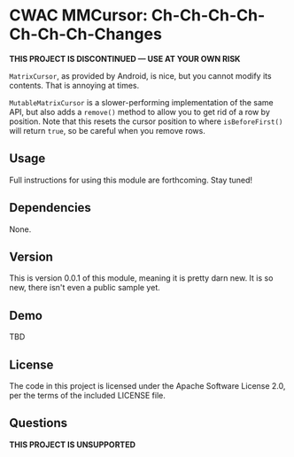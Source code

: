 CWAC MMCursor: Ch-Ch-Ch-Ch-Ch-Ch-Ch-Changes
===========================================

**THIS PROJECT IS DISCONTINUED &mdash; USE AT YOUR OWN RISK**

`MatrixCursor`, as provided by Android, is nice, but you
cannot modify its contents. That is annoying at times.

`MutableMatrixCursor` is a slower-performing implementation
of the same API, but also adds a `remove()` method to allow
you to get rid of a row by position. Note that this resets
the cursor position to where `isBeforeFirst()` will return
`true`, so be careful when you remove rows.

Usage
-----
Full instructions for using this module are forthcoming. Stay
tuned!

Dependencies
------------
None.

Version
-------
This is version 0.0.1 of this module, meaning it is pretty darn
new. It is so new, there isn't even a public sample yet.

Demo
----
TBD

License
-------
The code in this project is licensed under the Apache
Software License 2.0, per the terms of the included LICENSE
file.

Questions
---------
**THIS PROJECT IS UNSUPPORTED**

